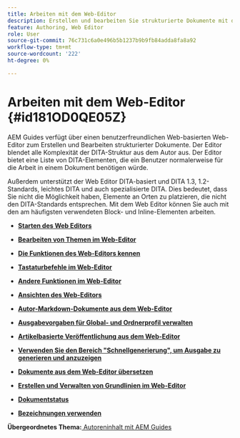 ```yaml
---
title: Arbeiten mit dem Web-Editor
description: Erstellen und bearbeiten Sie strukturierte Dokumente mit dem Webeditor. Erfahren Sie, wie Sie mit dem Web-Editor nach den DITA-Standards in AEM Guides arbeiten.
feature: Authoring, Web Editor
role: User
source-git-commit: 76c731c6a0e496b5b1237b9b9fb84adda8fa8a92
workflow-type: tm+mt
source-wordcount: '222'
ht-degree: 0%

---
```


# Arbeiten mit dem Web-Editor {#id181OD0QE05Z}

AEM Guides verfügt über einen benutzerfreundlichen Web-basierten Web-Editor zum Erstellen und Bearbeiten strukturierter Dokumente. Der Editor blendet alle Komplexität der DITA-Struktur aus dem Autor aus. Der Editor bietet eine Liste von DITA-Elementen, die ein Benutzer normalerweise für die Arbeit in einem Dokument benötigen würde.

Außerdem unterstützt der Web Editor DITA-basiert und DITA 1.3, 1.2-Standards, leichtes DITA und auch spezialisierte DITA. Dies bedeutet, dass Sie nicht die Möglichkeit haben, Elemente an Orten zu platzieren, die nicht den DITA-Standards entsprechen. Mit dem Web Editor können Sie auch mit den am häufigsten verwendeten Block- und Inline-Elementen arbeiten.

- **[Starten des Web Editors](web-editor-launch-editor.md)**

- **[Bearbeiten von Themen im Web-Editor](web-editor-edit-topics.md)**

- **[Die Funktionen des Web-Editors kennen](web-editor-features.md)**

- **[Tastaturbefehle im Web-Editor](web-editor-keyboard-shortcuts.md)**

- **[Andere Funktionen im Web-Editor](web-editor-other-features.md)**

- **[Ansichten des Web-Editors](web-editor-views.md)**

- **[Autor-Markdown-Dokumente aus dem Web-Editor](web-editor-markdown-topic.md)**

- **[Ausgabevorgaben für Global- und Ordnerprofil verwalten](web-editor-manage-output-presets.md)**

- **[Artikelbasierte Veröffentlichung aus dem Web-Editor](web-editor-article-publishing.md)**

- **[Verwenden Sie den Bereich &quot;Schnellgenerierung&quot;, um Ausgabe zu generieren und anzuzeigen](web-editor-quick-generate-panel.md)**

- **[Dokumente aus dem Web-Editor übersetzen](translate-documents-web-editor.md)**

- **[Erstellen und Verwalten von Grundlinien im Web-Editor](web-editor-baseline.md)**

- **[Dokumentstatus](web-editor-document-states.md)**

- **[Bezeichnungen verwenden](web-editor-use-label.md)**


**Übergeordnetes Thema:**[ Autoreninhalt mit AEM Guides](authoring-content-xml-doc.md)
